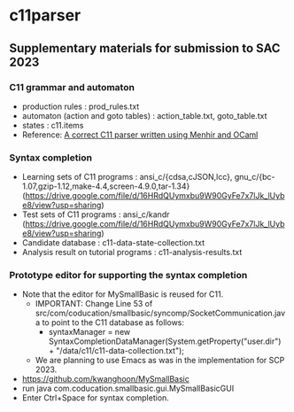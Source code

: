 # c11parser


## Supplementary materials for submission to SAC 2023 

### C11 grammar and automaton
 - production rules : prod_rules.txt
 - automaton (action and goto tables) : action_table.txt, goto_table.txt
 - states : c11.items
 - Reference: [A correct C11 parser written using Menhir and OCaml](https://github.com/jhjourdan/C11parser)

### Syntax completion
 - Learning sets of C11 programs : ansi_c/{cdsa,cJSON,lcc}, gnu_c/{bc-1.07,gzip-1.12,make-4.4,screen-4.9.0,tar-1.34} (https://drive.google.com/file/d/16HRdQUymxbu9W90GyFe7x7lJk_lUybe8/view?usp=sharing)
 - Test sets of C11 programs : ansi_c/kandr (https://drive.google.com/file/d/16HRdQUymxbu9W90GyFe7x7lJk_lUybe8/view?usp=sharing)
 - Candidate database : c11-data-state-collection.txt
 - Analysis result on tutorial programs : c11-analysis-results.txt

### Prototype editor for supporting the syntax completion
 - Note that the editor for MySmallBasic is reused for C11.
   * IMPORTANT: Change Line 53 of src/com/coducation/smallbasic/syncomp/SocketCommunication.java to point to the C11 database as follows:
     * syntaxManager = new SyntaxCompletionDataManager(System.getProperty("user.dir") + "/data/c11/c11-data-collection.txt"); 
   * We are planning to use Emacs as was in the implementation for SCP 2023.
 - https://github.com/kwanghoon/MySmallBasic
 - run java com.coducation.smallbasic.gui.MySmallBasicGUI
 - Enter Ctrl+Space for syntax completion.
 

